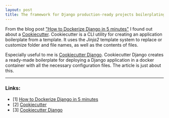 ```yaml
---
layout: post
title: The framework for Django production-ready projects boilerplating
---
```


From the blog post ["How to Dockerize Django in 5 minutes"](https://justdjango.com/blog/django-docker-tutorial) I found out about a [Cookiecutter](https://github.com/cookiecutter/cookiecutter). Cookiecutter is a CLI utility for creating an application boilerplate from a template. It uses the *Jinja2* template system to replace or customize folder and file names, as well as the contents of files. 

Especially useful to me is [Cookiecutter Django](https://github.com/pydanny/cookiecutter-django). Cookiecutter Django creates a ready-made boilerplate for deploying a Django application in a docker container with all the necessary configuration files. The article is just about this.

----
### Links:

- [1] [How to Dockerize Django in 5 minutes](https://justdjango.com/blog/django-docker-tutorial)
- [2] [Cookiecutter](https://github.com/cookiecutter/cookiecutter)
- [3] [Cookiecutter Django](https://github.com/pydanny/cookiecutter-django)

